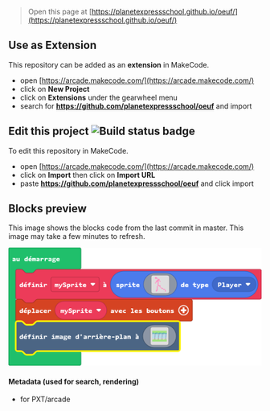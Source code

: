  


> Open this page at [https://planetexpressschool.github.io/oeuf/](https://planetexpressschool.github.io/oeuf/)

## Use as Extension

This repository can be added as an **extension** in MakeCode.

* open [https://arcade.makecode.com/](https://arcade.makecode.com/)
* click on **New Project**
* click on **Extensions** under the gearwheel menu
* search for **https://github.com/planetexpressschool/oeuf** and import

## Edit this project ![Build status badge](https://github.com/planetexpressschool/oeuf/workflows/MakeCode/badge.svg)

To edit this repository in MakeCode.

* open [https://arcade.makecode.com/](https://arcade.makecode.com/)
* click on **Import** then click on **Import URL**
* paste **https://github.com/planetexpressschool/oeuf** and click import

## Blocks preview

This image shows the blocks code from the last commit in master.
This image may take a few minutes to refresh.

![A rendered view of the blocks](https://github.com/planetexpressschool/oeuf/raw/master/.github/makecode/blocks.png)

#### Metadata (used for search, rendering)

* for PXT/arcade
<script src="https://makecode.com/gh-pages-embed.js"></script><script>makeCodeRender("{{ site.makecode.home_url }}", "{{ site.github.owner_name }}/{{ site.github.repository_name }}");</script>
